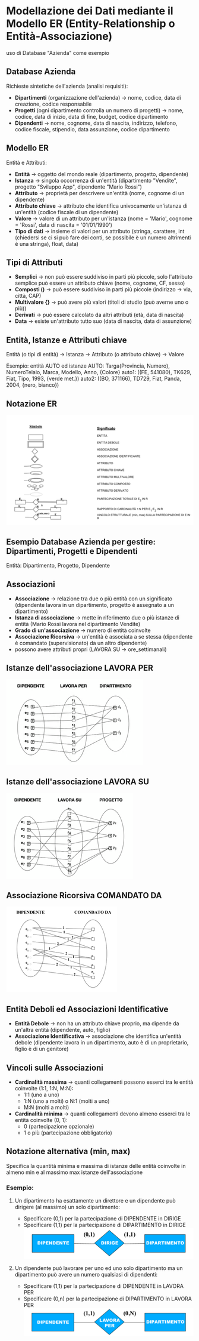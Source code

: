# Modellazione dei Dati mediante il Modello ER (Entity-Relationship o Entità-Associazione)

uso di Database "Azienda" come esempio

## Database Azienda

Richieste sintetiche dell'azienda (analisi requisiti):
- **Dipartimenti** (organizzazione dell'azienda) -> nome, codice, data di creazione, codice responsabile
- **Progetti** (ogni dipartimento controlla un numero di progetti) -> nome, codice, data di inizio, data di fine, budget, codice dipartimento
- **Dipendenti** -> nome, cognome, data di nascita, indirizzo, telefono, codice fiscale, stipendio, data assunzione, codice dipartimento

## Modello ER
Entità e Attributi:
- **Entità** -> oggetto del mondo reale (dipartimento, progetto, dipendente)
- **Istanza** -> singola occorrenza di un'entità (dipartimento "Vendite", progetto "Sviluppo App", dipendente "Mario Rossi")
- **Attributo** -> proprietà per descrivere un'entità (nome, cognome di un dipendente)
- **Attributo chiave** -> attributo che identifica univocamente un'istanza di un'entità (codice fiscale di un dipendente)
- **Valore** -> valore di un attributo per un'istanza (nome = 'Mario', cognome = 'Rossi', data di nascita = '01/01/1990')
- **Tipo di dati** -> insieme di valori per un attributo (stringa, carattere, int (chiedersi se ci si può fare dei conti, se possibile è un numero altrimenti è una stringa), float, data)

## Tipi di Attributi
- **Semplici** -> non può essere suddiviso in parti più piccole, solo l'attributo semplice può essere un attributo chiave (nome, cognome, CF, sesso)
- **Composti ()** -> può essere suddiviso in parti più piccole (indirizzo -> via, città, CAP)
- **Multivalore {}** -> può avere più valori (titoli di studio (può averne uno o più))
- **Derivati** -> può essere calcolato da altri attributi (età, data di nascita)
- **Data** -> esiste un'attributo tutto suo (data di nascita, data di assunzione)

## Entità, Istanze e Attributi chiave
Entità (o tipi di entità) -> Istanza -> Attributo (o attributo chiave) -> Valore

Esempio: entità AUTO ed istanze
AUTO: Targa(Provincia, Numero), NumeroTelaio, Marca, Modello, Anno, {Colore}
auto1: ((FE, 541080), TK629, Fiat, Tipo, 1993, {verde met.})
auto2: ((BO, 371166), TD729, Fiat, Panda, 2004, {nero, bianco})

## Notazione ER
![alt text](image/03_00.png)

## Esempio Database Azienda per gestire: Dipartimenti, Progetti e Dipendenti
Entità: Dipartimento, Progetto, Dipendente

## Associazioni
- **Associazione** -> relazione tra due o più entità con un significato (dipendente lavora in un dipartimento, progetto è assegnato a un dipartimento)
- **Istanza di associazione** -> mette in riferimento due o più istanze di entità (Mario Rossi lavora nel dipartimento Vendite)
- **Grado di un'associazione** -> numero di entità coinvolte
- **Associazione Ricorsiva** -> un'entità è associata a se stessa (dipendente è comandato (supervisionato) da un altro dipendente)
- possono avere attributi propri (LAVORA SU -> ore_settimanali)

## Istanze dell'associazione LAVORA PER
![alt text](image/03_01.png)

## Istanze dell'associazione LAVORA SU
![alt text](image/03_02.png)

## Associazione Ricorsiva COMANDATO DA
![alt text](image/03_03.png)

## Entità Deboli ed Associazioni Identificative
- **Entità Debole** -> non ha un attributo chiave proprio, ma dipende da un'altra entità (dipendente, auto, figlio)
- **Associazione Identificativa** -> associazione che identifica un'entità debole (dipendente lavora in un dipartimento, auto è di un proprietario, figlio è di un genitore)

## Vincoli sulle Associazioni
- **Cardinalità massima** ->  quanti collegamenti possono esserci tra le entità coinvolte (1:1, 1:N, M:N):
    - 1:1 (uno a uno)
    - 1:N (uno a molti) o N:1 (molti a uno)
    - M:N (molti a molti)
- **Cardinalità minima** -> quanti collegamenti devono almeno esserci tra le entità coinvolte (0, 1):
    - 0 (partecipazione opzionale)
    - 1 o più (partecipazione obbligatorio)

## Notazione alternativa (min, max)
Specifica la quantità minima e massima di istanze delle entità coinvolte in almeno min e al massimo max istanze dell'associazione

### Esempio:
1. Un dipartimento ha esattamente un direttore e un dipendente può dirigere (al massimo) un solo dipartimento:
    - Specificare (0,1) per la partecipazione di DIPENDENTE in DIRIGE
    - Specificare (1,1) per la partecipazione di DIPARTIMENTO in DIRIGE
![alt text](image/03_04.png)

2. Un dipendente può lavorare per uno ed uno solo dipartimento ma un dipartimento può avere un numero qualsiasi di dipendenti:
    - Specificare (1,1) per la partecipazione di DIPENDENTE in LAVORA PER
    - Specificare (0,n) per la partecipazione di DIPARTIMENTO in LAVORA PER
![alt text](image/03_05.png)
